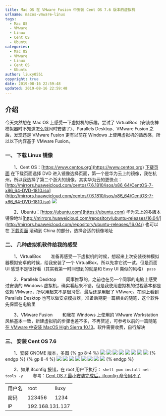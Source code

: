 ```yaml
---
title: Mac OS 在 VMware Fusion 中安装 Cent OS 7.6 版本的虚拟机
urlname: macos-vmware-linux
tags:
  - Mac OS
  - VMware
  - Linux
  - Cent OS
  - Ubuntu
categories:
  - Mac OS
  - VMware
  - Linux
  - Cent OS
  - Ubuntu
author: liuxy0551
copyright: true
date: 2019-08-16 22:59:48
updated: 2019-08-16 22:59:48
---
```


## 介绍

今天突然想在 Mac OS 上感受一下虚拟机的乐趣。尝试了 VirtualBox（安装夜神模拟器时不知道怎么就同时安装了）、Parallels Desktop、VMware Fusion 之后，发现还是 VMware Fusion 更有以前在 Windows 上使用虚拟机的熟悉感，所以以下内容基于 VMware Fusion。
<!--more-->


### 一、 下载 Linux 镜像

　　1、Cent OS：[https://www.centos.org](https://www.centos.org) [下载页面](https://www.centos.org/download/) 在下载页面选择 DVD  进入镜像选择页面，第一个是华为云上的镜像，我在杭州，所以我选择了第二个浙大的镜像。其实华为云的更快点：[http://mirrors.huaweicloud.com/centos/7.6.1810/isos/x86_64/CentOS-7-x86_64-DVD-1810.iso](http://mirrors.huaweicloud.com/centos/7.6.1810/isos/x86_64/CentOS-7-x86_64-DVD-1810.iso)
    ![](/images/posts/MacOS-VMware-Linux/1.png)

　　2、Ubuntu：[https://ubuntu.com](https://ubuntu.com) 华为云上的多版本镜像地址[http://mirrors.huaweicloud.com/repository/ubuntu-releases/16.04/](http://mirrors.huaweicloud.com/repository/ubuntu-releases/16.04/) 也可以在 [下载页面](https://launchpad.net/ubuntu/+cdmirrors?_ga=2.223681115.1514728070.1565962868-1880279007.1565962868) 滚动到 China 的部分，选择合适的镜像地址


### 二、 几种虚拟机软件给我的感受

　　1、VirtualBox
　　准备再感受一下虚拟机的时候，想起来上次安装夜神模拟器模拟安卓的时候，给我安装了一个 VirtualBox，所以先拿它试一试。但是页面 UI 感觉不是很好看（其实我第一时间想到的就是和 Easy UI 类似的风格） `pass`

　　2、Parallels Desktop
　　同事推荐的，之前也在另一个同事的电脑上感受过安装的 Windows 虚拟机，确实看起来不错，但是我使用虚拟机的过程基本都是依赖 VMware，所以用起来不是很习惯，最后还是用起了 VMware。在网上看到 Parallels Desktop 也可以做安卓模拟器，准备后期更一篇相关的随笔，这个软件先保留在电脑里

　　3、VMware Fusion
　　和我在 Windows 上使用的 VMware Workstation 风格基本一致，新建虚拟机的步骤也差不多，不再赘述，可参考以前的一篇随笔 [在 VMware 中安装 MacOS High Sierra 10.13](https://liuxianyu.cn/article/vmware-macos.html)。软件需要收费，自行解决


### 三、 安装 Cent OS 7.6

　　1、安装 GNOME 版本，多图
    {% gp 8-4 %}
    ![](/images/posts/MacOS-VMware-Linux/2.png)
    ![](/images/posts/MacOS-VMware-Linux/3.png)
    ![](/images/posts/MacOS-VMware-Linux/4.png)
    ![](/images/posts/MacOS-VMware-Linux/5.png)
    ![](/images/posts/MacOS-VMware-Linux/6.png)
    ![](/images/posts/MacOS-VMware-Linux/7.png)
    ![](/images/posts/MacOS-VMware-Linux/8.png)
    ![](/images/posts/MacOS-VMware-Linux/9.png)
    {% endgp %}
    {% gp 8-4 %}
    ![](/images/posts/MacOS-VMware-Linux/10.png)
    ![](/images/posts/MacOS-VMware-Linux/11.png)
    ![](/images/posts/MacOS-VMware-Linux/12.png)
    ![](/images/posts/MacOS-VMware-Linux/13.png)
    ![](/images/posts/MacOS-VMware-Linux/14.png)
    ![](/images/posts/MacOS-VMware-Linux/15.png)
    ![](/images/posts/MacOS-VMware-Linux/16.png)
    ![](/images/posts/MacOS-VMware-Linux/17.png)
    {% endgp %}
    
　　2、如果 ifconfig 报错，在 root 用户下执行：
    ``` shell
    yum install net-tools -y
    ```
　　参考：[Cent OS 7 最小安装完成后，ifconfig 命令用不了](https://www.cnblogs.com/cy60/p/9287856.html)

<table>
	<tr>
		<td>用户名</td>
		<td>root</td>
		<td>liuxy</td>
	<tr>
	<tr>
		<td>密码</td>
		<td>123456</td>
		<td>1234</td>
	<tr>
	<tr>
		<td>IP</td>
		<td colspan="2">192.168.131.137</td>
	<tr>
</table>
